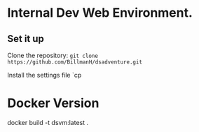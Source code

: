 # Internal Dev Web Environment. 

## Set it up
Clone the repository:
`git clone https://github.com/BillmanH/dsadventure.git` 

Install the settings file
`cp 

# Docker Version
docker build -t dsvm:latest .


